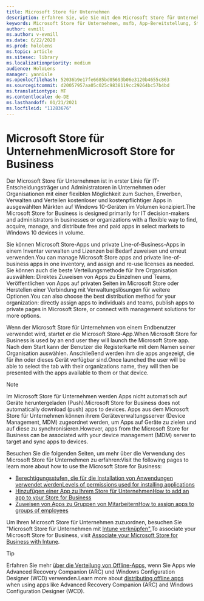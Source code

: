 ```yaml
---
title: Microsoft Store für Unternehmen
description: Erfahren Sie, wie Sie mit dem Microsoft Store für Unternehmen zusammenarbeiten, um Ihre Mixed -Reality-Anwendungen in Ihrem Unternehmen zu veröffentlichen.
keywords: Microsoft Store für Unternehmen, msfb, App-Bereitstellung, Store
author: evmill
ms.author: v-evmill
ms.date: 6/22/2020
ms.prod: hololens
ms.topic: article
ms.sitesec: library
ms.localizationpriority: medium
audience: HoloLens
manager: yannisle
ms.openlocfilehash: 52036b9e17fe6685bd05693b06e3120b4655c863
ms.sourcegitcommit: d20057957aa05c025c9838119cc29264bc57b4bd
ms.translationtype: MT
ms.contentlocale: de-DE
ms.lasthandoff: 01/21/2021
ms.locfileid: "11283676"
---
```

# <span data-ttu-id="58a8f-104">Microsoft Store für Unternehmen</span><span class="sxs-lookup"><span data-stu-id="58a8f-104">Microsoft Store for Business</span></span>

<span data-ttu-id="58a8f-105">Der Microsoft Store für Unternehmen ist in erster Linie für IT-Entscheidungsträger und Administratoren in Unternehmen oder Organisationen mit einer flexiblen Möglichkeit zum Suchen, Erwerben, Verwalten und Verteilen kostenloser und kostenpflichtiger Apps in ausgewählten Märkten auf Windows 10-Geräten im Volumen konzipiert.</span><span class="sxs-lookup"><span data-stu-id="58a8f-105">The Microsoft Store for Business is designed primarily for IT decision-makers and administrators in businesses or organizations with a flexible way to find, acquire, manage, and distribute free and paid apps in select markets to Windows 10 devices in volume.</span></span> 

<span data-ttu-id="58a8f-106">Sie können Microsoft Store-Apps und private Line-of-Business-Apps in einem Inventar verwalten und Lizenzen bei Bedarf zuweisen und erneut verwenden.</span><span class="sxs-lookup"><span data-stu-id="58a8f-106">You can manage Microsoft Store apps and private line-of-business apps in one inventory, and assign and re-use licenses as needed.</span></span> <span data-ttu-id="58a8f-107">Sie können auch die beste Verteilungsmethode für Ihre Organisation auswählen: Direktes Zuweisen von Apps zu Einzelnen und Teams, Veröffentlichen von Apps auf privaten Seiten im Microsoft Store oder Herstellen einer Verbindung mit Verwaltungslösungen für weitere Optionen.</span><span class="sxs-lookup"><span data-stu-id="58a8f-107">You can also choose the best distribution method for your organization: directly assign apps to individuals and teams, publish apps to private pages in Microsoft Store, or connect with management solutions for more options.</span></span>

<span data-ttu-id="58a8f-108">Wenn der Microsoft Store für Unternehmen von einem Endbenutzer verwendet wird, startet er die Microsoft Store-App.</span><span class="sxs-lookup"><span data-stu-id="58a8f-108">When Microsoft Store for Business is used by an end user they will launch the Microsoft Store app.</span></span> <span data-ttu-id="58a8f-109">Nach dem Start kann der Benutzer die Registerkarte mit dem Namen seiner Organisation auswählen. Anschließend werden ihm die apps angezeigt, die für ihn oder dieses Gerät verfügbar sind.</span><span class="sxs-lookup"><span data-stu-id="58a8f-109">Once launched the user will be able to select the tab with their organizations name, they will then be presented with the apps available to them or that device.</span></span>

> [!Note] 
> <span data-ttu-id="58a8f-110">Im Microsoft Store für Unternehmen werden Apps nicht automatisch auf Geräte heruntergeladen (Push).</span><span class="sxs-lookup"><span data-stu-id="58a8f-110">Microsoft Store for Business does not automatically download (push) apps to devices.</span></span> <span data-ttu-id="58a8f-111">Apps aus dem Microsoft Store für Unternehmen können ihrem Geräteverwaltungsserver (Device Management, MDM) zugeordnet werden, um Apps auf Geräte zu zielen und auf diese zu synchronisieren.</span><span class="sxs-lookup"><span data-stu-id="58a8f-111">However, apps from the Microsoft Store for Business can be associated with your device management (MDM) server to target and sync apps to devices.</span></span>

<span data-ttu-id="58a8f-112">Besuchen Sie die folgenden Seiten, um mehr über die Verwendung des Microsoft Store für Unternehmen zu erfahren:</span><span class="sxs-lookup"><span data-stu-id="58a8f-112">Visit the following pages to learn more about how to use the Microsoft Store for Business:</span></span>
* [<span data-ttu-id="58a8f-113">Berechtigungsstufen, die für die Installation von Anwendungen verwendet werden</span><span class="sxs-lookup"><span data-stu-id="58a8f-113">Levels of permissions used for installing applications</span></span>](https://docs.microsoft.com/mem/intune/configuration/device-restrictions-windows-holographic#app-store)
* [<span data-ttu-id="58a8f-114">Hinzufügen einer App zu Ihrem Store für Unternehmen</span><span class="sxs-lookup"><span data-stu-id="58a8f-114">How to add an app to your Store for Business</span></span>](https://docs.microsoft.com/mem/intune/apps/store-apps-windows)
* [<span data-ttu-id="58a8f-115">Zuweisen von Apps zu Gruppen von Mitarbeitern</span><span class="sxs-lookup"><span data-stu-id="58a8f-115">How to assign apps to groups of employees</span></span>](https://docs.microsoft.com/mem/intune/apps/windows-store-for-business)

<span data-ttu-id="58a8f-116">Um Ihren Microsoft Store für Unternehmen zuzuordnen, besuchen Sie "Microsoft Store für Unternehmen mit [Intune verknüpfen".](https://docs.microsoft.com/mem/intune/apps/windows-store-for-business#associate-your-microsoft-store-for-business-account-with-intune)</span><span class="sxs-lookup"><span data-stu-id="58a8f-116">To associate your Microsoft Store for Business, visit [Associate your Microsoft Store for Business with Intune](https://docs.microsoft.com/mem/intune/apps/windows-store-for-business#associate-your-microsoft-store-for-business-account-with-intune).</span></span>

> [!Tip] 
> <span data-ttu-id="58a8f-117">Erfahren Sie mehr [über die Verteilung von Offline-Apps,](https://docs.microsoft.com/microsoft-store/distribute-offline-apps) wenn Sie Apps wie Advanced Recovery Companion (ARC) und Windows Configuration Designer (WCD) verwenden.</span><span class="sxs-lookup"><span data-stu-id="58a8f-117">Learn more about [distributing offline apps](https://docs.microsoft.com/microsoft-store/distribute-offline-apps) when using apps like Advanced Recovery Companion (ARC) and Windows Configuration Designer (WCD).</span></span>
